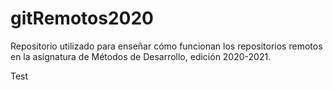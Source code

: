 # gitRemotos2020
Repositorio utilizado para enseñar cómo funcionan los repositorios remotos en la asignatura de Métodos de Desarrollo, edición 2020-2021.

Test

